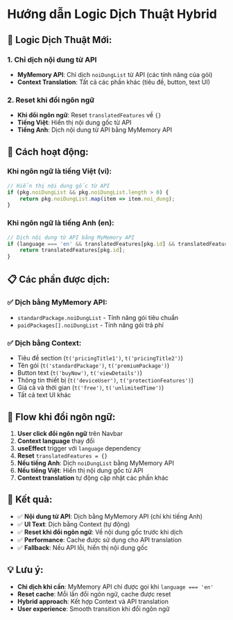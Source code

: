# Hướng dẫn Logic Dịch Thuật Hybrid

## 🎯 **Logic Dịch Thuật Mới:**

### **1. Chỉ dịch nội dung từ API**
- **MyMemory API**: Chỉ dịch `noiDungList` từ API (các tính năng của gói)
- **Context Translation**: Tất cả các phần khác (tiêu đề, button, text UI)

### **2. Reset khi đổi ngôn ngữ**
- **Khi đổi ngôn ngữ**: Reset `translatedFeatures` về `{}`
- **Tiếng Việt**: Hiển thị nội dung gốc từ API
- **Tiếng Anh**: Dịch nội dung từ API bằng MyMemory API

## 🔧 **Cách hoạt động:**

### **Khi ngôn ngữ là tiếng Việt (vi):**
```javascript
// Hiển thị nội dung gốc từ API
if (pkg.noiDungList && pkg.noiDungList.length > 0) {
    return pkg.noiDungList.map(item => item.noi_dung);
}
```

### **Khi ngôn ngữ là tiếng Anh (en):**
```javascript
// Dịch nội dung từ API bằng MyMemory API
if (language === 'en' && translatedFeatures[pkg.id] && translatedFeatures[pkg.id].length > 0) {
    return translatedFeatures[pkg.id];
}
```

## 📋 **Các phần được dịch:**

### **✅ Dịch bằng MyMemory API:**
- `standardPackage.noiDungList` - Tính năng gói tiêu chuẩn
- `paidPackages[].noiDungList` - Tính năng gói trả phí

### **✅ Dịch bằng Context:**
- Tiêu đề section (`t('pricingTitle1')`, `t('pricingTitle2')`)
- Tên gói (`t('standardPackage')`, `t('premiumPackage')`)
- Button text (`t('buyNow')`, `t('viewDetails')`)
- Thông tin thiết bị (`t('deviceUser')`, `t('protectionFeatures')`)
- Giá cả và thời gian (`t('free')`, `t('unlimitedTime')`)
- Tất cả text UI khác

## 🔄 **Flow khi đổi ngôn ngữ:**

1. **User click đổi ngôn ngữ** trên Navbar
2. **Context language** thay đổi
3. **useEffect** trigger với `language` dependency
4. **Reset** `translatedFeatures = {}`
5. **Nếu tiếng Anh**: Dịch `noiDungList` bằng MyMemory API
6. **Nếu tiếng Việt**: Hiển thị nội dung gốc từ API
7. **Context translation** tự động cập nhật các phần khác

## 🎯 **Kết quả:**

- ✅ **Nội dung từ API**: Dịch bằng MyMemory API (chỉ khi tiếng Anh)
- ✅ **UI Text**: Dịch bằng Context (tự động)
- ✅ **Reset khi đổi ngôn ngữ**: Về nội dung gốc trước khi dịch
- ✅ **Performance**: Cache được sử dụng cho API translation
- ✅ **Fallback**: Nếu API lỗi, hiển thị nội dung gốc

## 💡 **Lưu ý:**

- **Chỉ dịch khi cần**: MyMemory API chỉ được gọi khi `language === 'en'`
- **Reset cache**: Mỗi lần đổi ngôn ngữ, cache được reset
- **Hybrid approach**: Kết hợp Context và API translation
- **User experience**: Smooth transition khi đổi ngôn ngữ
